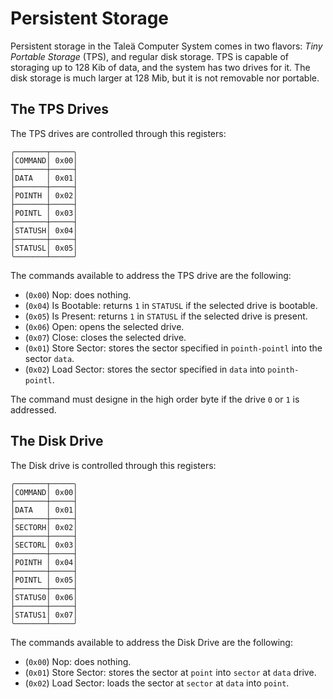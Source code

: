 # Persistent Storage

Persistent storage in the Taleä Computer System comes in two flavors: *Tiny Portable Storage* (TPS), and regular disk storage. TPS is capable of storaging up to 128 Kib of data, and the system has two drives for it. The disk storage is much larger at 128 Mib, but it is not removable nor portable.

## The TPS Drives

The TPS drives are controlled through this registers:

    ╭───────┬─────╮
    │COMMAND│ 0x00│
    ├───────┼─────┤
    │DATA   │ 0x01│
    ├───────┼─────┤
    │POINTH │ 0x02│
    ├───────┼─────┤
    │POINTL │ 0x03│
    ├───────┼─────┤
    │STATUSH│ 0x04│
    ├───────┼─────┤
    │STATUSL│ 0x05│
    ╰───────┴─────╯

The commands available to address the TPS drive are the following:

- (`0x00`) Nop: does nothing.
- (`0x04`) Is Bootable: returns `1` in `STATUSL` if the selected drive is bootable.
- (`0x05`) Is Present: returns `1` in `STATUSL` if the selected drive is present.
- (`0x06`) Open: opens the selected drive.
- (`0x07`) Close: closes the selected drive.
- (`0x01`) Store Sector: stores the sector specified in `pointh-pointl` into the sector `data`.
- (`0x02`) Load Sector: stores the sector specified in `data` into `pointh-pointl`.

The command must designe in the high order byte if the drive `0` or `1` is addressed.

## The Disk Drive

The Disk drive is controlled through this registers:

    ╭───────┬─────╮
    │COMMAND│ 0x00│
    ├───────┼─────┤
    │DATA   │ 0x01│
    ├───────┼─────┤
    │SECTORH│ 0x02│
    ├───────┼─────┤
    │SECTORL│ 0x03│
    ├───────┼─────┤
    │POINTH │ 0x04│
    ├───────┼─────┤
    │POINTL │ 0x05│
    ├───────┼─────┤
    │STATUS0│ 0x06│
    ├───────┼─────┤
    │STATUS1│ 0x07│
    ╰───────┴─────╯

The commands available to address the Disk Drive are the following:

- (`0x00`) Nop: does nothing.
- (`0x01`) Store Sector: stores the sector at `point` into `sector` at `data` drive.
- (`0x02`) Load Sector: loads the sector at `sector` at `data` into `point`.
